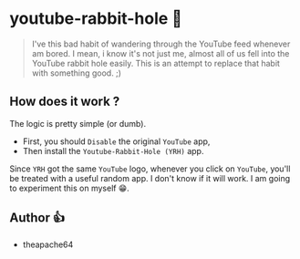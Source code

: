# youtube-rabbit-hole 🐰

> I've this bad habit of wandering through the YouTube feed whenever am bored. I mean, i know it's not just me, 
almost all of us fell into the YouTube rabbit hole easily. This is an attempt to replace that habit with something good. ;)

## How does it work ?

The logic is pretty simple (or dumb). 
- First, you should `Disable` the original `YouTube` app, 
- Then install the `Youtube-Rabbit-Hole (YRH)` app.

Since `YRH` got the same `YouTube` logo, whenever you click on `YouTube`,
you'll be treated with a useful random app. I don't know if it will work.
I am going to experiment this on myself 😁. 

## Author 👍
- theapache64